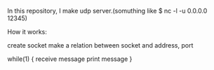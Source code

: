 In this repository, I make udp server.(somuthing like $ nc -l -u 0.0.0.0 12345)

How it works:

create socket
make a relation between socket and address, port

while(1)
{
	receive message
	print message
}
